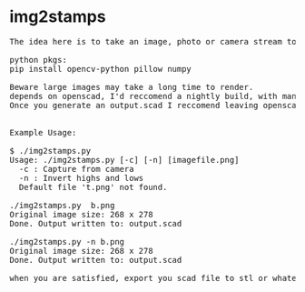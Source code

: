 # img2stamps
<pre>
The idea here is to take an image, photo or camera stream to generate a 3D printable stamp.

python pkgs:
pip install opencv-python pillow numpy

Beware large images may take a long time to render.
depends on openscad, I'd reccomend a nightly build, with manifold rendering selected.
Once you generate an output.scad I reccomend leaving openscad open to re-render. 


Example Usage:

$ ./img2stamps.py 
Usage: ./img2stamps.py [-c] [-n] [imagefile.png]
  -c : Capture from camera
  -n : Invert highs and lows
  Default file 't.png' not found.

./img2stamps.py  b.png 
Original image size: 268 x 278
Done. Output written to: output.scad

./img2stamps.py -n b.png 
Original image size: 268 x 278
Done. Output written to: output.scad

when you are satisfied, export you scad file to stl or whatever, to 3D print it. 

<pre>
